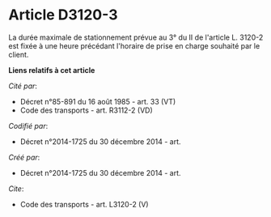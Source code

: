 # Article D3120-3

La durée maximale de stationnement prévue au 3° du II de l'article L. 3120-2 est fixée à une heure précédant l'horaire de
prise en charge souhaité par le client.

**Liens relatifs à cet article**

_Cité par_:

  - Décret n°85-891 du 16 août 1985 - art. 33 (VT)
  - Code des transports - art. R3112-2 (VD)

_Codifié par_:

  - Décret n°2014-1725 du 30 décembre 2014 - art.

_Créé par_:

  - Décret n°2014-1725 du 30 décembre 2014 - art.

_Cite_:

  - Code des transports - art. L3120-2 (V)
